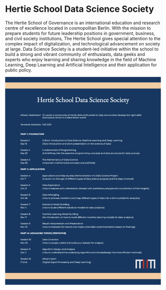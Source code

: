 # Hertie School Data Science Society

The Hertie School of Governance is an international education and research centre of excellence located in cosmopolitan Berlin. With the mission to prepare students for future leadership positions in government, business, and civil society institutions, The Hertie School gives special attention to the complex impact of digitalization, and technological advancement on society at large. Data Science Society is a student-led initiative within the school to build a strong and vibrant community of enthusiasts, data geeks and experts who enjoy learning and sharing knowledge in the field of Machine Learning, Deep Learning and Artificial Intelligence and their application for public policy.

![alt text](https://raw.githubusercontent.com/huydang90/Hertie-School-Data-Science-Society/master/images/Screen%20Shot%202019-10-01%20at%208.10.57%20PM.png)

